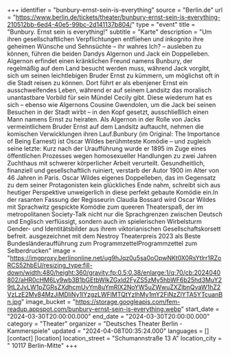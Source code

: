 +++
identifier = "bunbury-ernst-sein-is-everything"
source = "Berlin.de"
url = "https://www.berlin.de/tickets/theater/bunbury-ernst-sein-is-everything-210512bb-6ed4-40e5-99bc-2d141137b804/"
type = "event"
title = "Bunbury. Ernst sein is everything!"
subtitle = "Karte"
description = "Um ihren gesellschaftlichen Verpflichtungen entfliehen und inkognito ihre geheimen Wünsche und Sehnsüchte – ihr wahres Ich? – ausleben zu können, führen die beiden Dandys Algernon und Jack ein Doppelleben. Algernon erfindet einen kränklichen Freund namens Bunbury, der regelmäßig auf dem Land besucht werden muss, während Jack vorgibt, sich um seinen leichtlebigen Bruder Ernst zu kümmern, um möglichst oft in die Stadt reisen zu können. Dort führt er als ebenjener Ernst ein ausschweifendes Leben, während er auf seinem Landsitz das moralisch unantastbare Vorbild für sein Mündel Cecily gibt. Diese wiederum hat es sich – ebenso wie Algernons Cousine Gwendolen, um die Jack bei seinen Besuchen in der Stadt wirbt – in den Kopf gesetzt, ausschließlich einen Mann namens Ernst zu heiraten. Als Algernon in der Rolle von Jacks vermeintlichem Bruder Ernst auf dem Landsitz auftaucht, nehmen die komischen Verwicklungen ihren Lauf.Bunbury (im Original: The Importance of Being Earnest) ist Oscar Wildes berühmteste Komödie – und zugleich seine letzte: Kurz nach der Uraufführung wurde er 1895 im Zuge eines öffentlichen Prozesses wegen homosexueller Handlungen zu zwei Jahren Zuchthaus mit schwerer körperlicher Arbeit verurteilt. Gesundheitlich, finanziell und gesellschaftlich ruiniert, verstarb der Autor 1900 im Alter von 46 Jahren in Paris. Oscar Wildes eigenes Doppelleben, das im Gegensatz zu dem seiner Protagonisten kein glückliches Ende nahm, schreibt sich aus heutiger Perspektive unweigerlich in diese perfekt gebaute Komödie ein.In der rasanten Fassung der Regisseurin Claudia Bossard wird Oscar Wildes mit Sprachwitz gespickte Komödie zum queeren Theaterspaß, der im metropolitanen Society-Talk nicht nur die Sprachgrenzen zwischen Deutsch und Englisch verflüssigt, sondern auch im spielerischen Wirbelsturm Gender- und Identitätsbilder aus ihrem viktorianischen Gesellschaftskorsett befreit. 	ausgezeichnet mit dem Nestroy Theaterpreis 2023 als Beste Bundesländeraufführung zum ProgrammzettelProgrammzettel zum Selberdrucken"
image = "https://imgproxy.berlinonline.net/ug9hJqz0u5sa0oOpwNKt0X0RsYtlrr1RZoRCS52hbEU/resizing_type:fill-down/width:480/height:360/gravity:fp:0.5:0.38/enlarge:1/q:70/cb:2024040802/aHR0cHM6Ly9wb3B1bGEtbWlkZGxld2FyZS5zMy5hbWF6b25hd3MuY29tL2JvLW1pZGRsZXdhcmUvYm8uYmRlX2NoYW5uZWwuZXZlbnQvaW1hZ2VzLzE2My84MzJiMDliNy1lYzgzLWFlMTQtYzlhMy1mY2FiNzZlYTA5YTcuanBn.jpg"
image_bucket = "https://storage.googleapis.com/fem-readup.appspot.com/bunbury-ernst-sein-is-everything.webp"
start_date = "2024-03-30T20:00:00.000"
end_date = "2024-03-30T20:00:00.000"
category = "Theater"
organizer = "Deutsches Theater Berlin - Kammerspiele"
updated = "2024-04-08T00:35:24.000"
languages = []
[contact]
[location]
location_street = "Schumannstraße 13 A"
location_city = " 10117 Berlin-Mitte"
+++